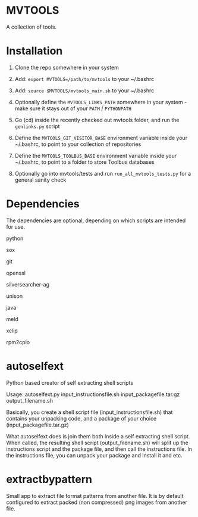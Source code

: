 
MVTOOLS
=======

A collection of tools.

Installation
============

1) Clone the repo somewhere in your system

2) Add: ```export MVTOOLS=/path/to/mvtools``` to your ~/.bashrc

3) Add: ```source $MVTOOLS/mvtools_main.sh``` to your ~/.bashrc

4) Optionally define the ```MVTOOLS_LINKS_PATH``` somewhere in your system - make sure it stays out of your ```PATH``` / ```PYTHONPATH```

5) Go (cd) inside the recently checked out mvtools folder, and run the ```genlinks.py``` script

6) Define the ```MVTOOLS_GIT_VISITOR_BASE``` environment variable inside your ~/.bashrc, to point to your collection of repositories

7) Define the ```MVTOOLS_TOOLBUS_BASE``` environment variable inside your ~/.bashrc, to point to a folder to store Toolbus databases

8) Optionally go into mvtools/tests and run ```run_all_mvtools_tests.py``` for a general sanity check

Dependencies
============

The dependencies are optional, depending on which scripts are intended for use.

python

sox

git

openssl

silversearcher-ag

unison

java

meld

xclip

rpm2cpio

autoselfext
===========

Python based creator of self extracting shell scripts

Usage: autoselfext.py input_instructionsfile.sh input_packagefile.tar.gz output_filename.sh

Basically, you create a shell script file (input_instructionsfile.sh) that contains your unpacking code, and a
package of your choice (input_packagefile.tar.gz)

What autoselfext does is join them both inside a self extracting shell script. When called, the resulting shell
script (output_filename.sh) will split up the instructions script and the package file, and then call the instructions
file. In the instructions file, you can unpack your package and install it and etc.

extractbypattern
================

Small app to extract file format patterns from another file. It is by default configured to extract packed (non compressed) png images from another file.
